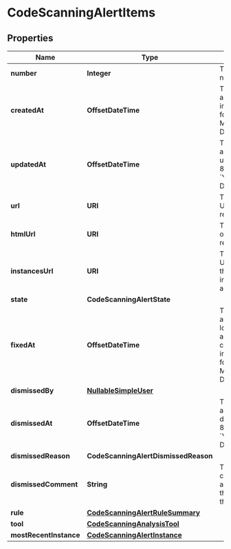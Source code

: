 

# CodeScanningAlertItems


## Properties

| Name | Type | Description | Notes |
|------------ | ------------- | ------------- | -------------|
|**number** | **Integer** | The security alert number. |  [readonly] |
|**createdAt** | **OffsetDateTime** | The time that the alert was created in ISO 8601 format: &#x60;YYYY-MM-DDTHH:MM:SSZ&#x60;. |  [readonly] |
|**updatedAt** | **OffsetDateTime** | The time that the alert was last updated in ISO 8601 format: &#x60;YYYY-MM-DDTHH:MM:SSZ&#x60;. |  [optional] [readonly] |
|**url** | **URI** | The REST API URL of the alert resource. |  [readonly] |
|**htmlUrl** | **URI** | The GitHub URL of the alert resource. |  [readonly] |
|**instancesUrl** | **URI** | The REST API URL for fetching the list of instances for an alert. |  [readonly] |
|**state** | **CodeScanningAlertState** |  |  |
|**fixedAt** | **OffsetDateTime** | The time that the alert was no longer detected and was considered fixed in ISO 8601 format: &#x60;YYYY-MM-DDTHH:MM:SSZ&#x60;. |  [optional] [readonly] |
|**dismissedBy** | [**NullableSimpleUser**](NullableSimpleUser.md) |  |  |
|**dismissedAt** | **OffsetDateTime** | The time that the alert was dismissed in ISO 8601 format: &#x60;YYYY-MM-DDTHH:MM:SSZ&#x60;. |  [readonly] |
|**dismissedReason** | **CodeScanningAlertDismissedReason** |  |  |
|**dismissedComment** | **String** | The dismissal comment associated with the dismissal of the alert. |  [optional] |
|**rule** | [**CodeScanningAlertRuleSummary**](CodeScanningAlertRuleSummary.md) |  |  |
|**tool** | [**CodeScanningAnalysisTool**](CodeScanningAnalysisTool.md) |  |  |
|**mostRecentInstance** | [**CodeScanningAlertInstance**](CodeScanningAlertInstance.md) |  |  |




